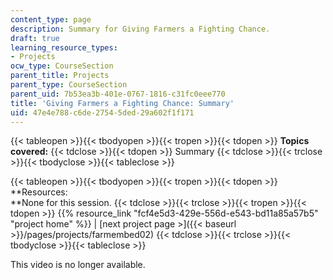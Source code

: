 ```yaml
---
content_type: page
description: Summary for Giving Farmers a Fighting Chance.
draft: true
learning_resource_types:
- Projects
ocw_type: CourseSection
parent_title: Projects
parent_type: CourseSection
parent_uid: 7b53ea3b-401e-0767-1816-c31fc0eee770
title: 'Giving Farmers a Fighting Chance: Summary'
uid: 47e4e788-c6de-2754-5ded-29a602f1f171
---
```

{{< tableopen >}}{{< tbodyopen >}}{{< tropen >}}{{< tdopen >}}
**Topics covered:**
{{< tdclose >}}{{< tdopen >}}
Summary
{{< tdclose >}}{{< trclose >}}{{< tbodyclose >}}{{< tableclose >}}

{{< tableopen >}}{{< tbodyopen >}}{{< tropen >}}{{< tdopen >}}
\*\*Resources:   
\*\*None for this session.
{{< tdclose >}}{{< trclose >}}{{< tropen >}}{{< tdopen >}}
{{% resource_link "fcf4e5d3-429e-556d-e543-bd11a85a57b5" "project home" %}} | \[next project page >\]({{< baseurl >}}/pages/projects/farmembed02)
{{< tdclose >}}{{< trclose >}}{{< tbodyclose >}}{{< tableclose >}}

This video is no longer available.